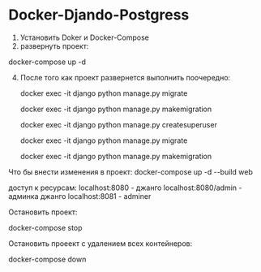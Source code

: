 # Docker-Djando-Postgress
1. Установить Doker и Docker-Compose
2. развернуть проект:

 docker-compose up -d

4. После того как проект развернется выполнить поочередно:

   docker exec -it django python manage.py migrate 
   
   docker exec -it django python manage.py makemigration
   
   docker exec -it django python manage.py createsuperuser
   
   docker exec -it django python manage.py migrate 
   
   docker exec -it django python manage.py makemigration 

 
 
 Что бы внести изменения в проект:
   docker-compose up -d --build web    

 доступ к ресурсам:
    localhost:8080        - джанго
    localhost:8080/admin  - админка джанго
    localhost:8081        - adminer

Остановить проект:

   docker-compose stop

Остановить проеект с удалением всех контейнеров:
  
   docker-compose down
